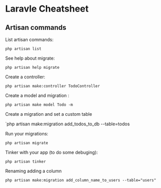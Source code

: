 
Laravle Cheatsheet
====

Artisan commands
---

List artisan commands:

`php artisan list`

See help about migrate:

`php artisan help migrate`

Create a controller:

`php artisan make:controller TodoController`

Create a model and migration : 

`php artisan make model Todo -m`

Create a migration and set a custom table

`php artisan make:migration add_todos_to_db --table=todos

Run your migrations:

`php artisan migrate`

Tinker with your app (to do some debuging):

`php artisan tinker`

 

Renaming adding a column 

`php artisan make:migration add_column_name_to_users --table="users"`


